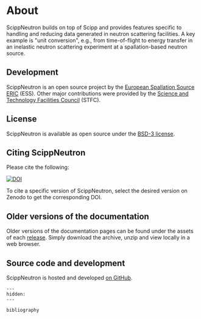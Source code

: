 # About

ScippNeutron builds on top of Scipp and provides features specific to handling and reducing data generated in neutron scattering facilities.
A key example is "unit conversion", e.g., from time-of-flight to energy transfer in an inelastic neutron scattering experiment at a spallation-based neutron source.

## Development

ScippNeutron is an open source project by the [European Spallation Source ERIC](https://europeanspallationsource.se/) (ESS).
Other major contributions were provided by the [Science and Technology Facilities Council](https://www.ukri.org/councils/stfc/) (STFC).

## License

ScippNeutron is available as open source under the [BSD-3 license](https://opensource.org/licenses/BSD-3-Clause).

## Citing ScippNeutron

Please cite the following:

[![DOI](https://zenodo.org/badge/305999676.svg)](https://zenodo.org/doi/10.5281/zenodo.7447231)

To cite a specific version of ScippNeutron, select the desired version on Zenodo to get the corresponding DOI.

## Older versions of the documentation

Older versions of the documentation pages can be found under the assets of each [release](https://github.com/scipp/scippneutron/releases).
Simply download the archive, unzip and view locally in a web browser.

## Source code and development

ScippNeutron is hosted and developed [on GitHub](https://github.com/scipp/scippneutron).

```{toctree}
---
hidden:
---

bibliography
```
